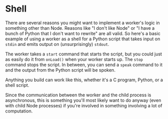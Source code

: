 # Shell

There are several reasons you might want to implement a worker's logic in something other than Node. Reasons like "I don't like Node" or "I have a bunch of Python that I don't want to rewrite" are all valid. So here's a basic example of using a worker as a shell for a Python script that takes input on `stdin` and emits output on (unsurprisingly) `stdout`. 

The worker takes a `start` command that starts the script, but you could just as easily do it from `onLoad()` when your worker starts up. The `stop` command stops the script. In between, you can send a `speak` command to it and the output from the Python script will be spoken.

Anything you build can work like this, whether it's a C program, Python, or a shell script. 

Since the communication between the worker and the child process is asynchronous, this is something you'll most likely want to do anyway (even with child Node processes) if you're involved in something involving a lot of computation.

